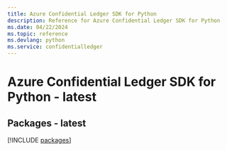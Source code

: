 ```yaml
---
title: Azure Confidential Ledger SDK for Python
description: Reference for Azure Confidential Ledger SDK for Python
ms.date: 04/22/2024
ms.topic: reference
ms.devlang: python
ms.service: confidentialledger
---
```

# Azure Confidential Ledger SDK for Python - latest
## Packages - latest
[!INCLUDE [packages](confidential-ledger-index.md)]